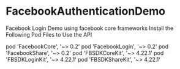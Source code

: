 # FacebookAuthenticationDemo
Facebook Login Demo using facebook core frameworks 
Install the Following Pod Files to Use the API


pod 'FacebookCore', '~> 0.2'
 pod 'FacebookLogin', '~> 0.2'
 pod 'FacebookShare', '~> 0.2'
 pod 'FBSDKCoreKit', '~> 4.22.1'
 pod 'FBSDKLoginKit', '~> 4.22.1'
 pod 'FBSDKShareKit', '~> 4.22.1'
